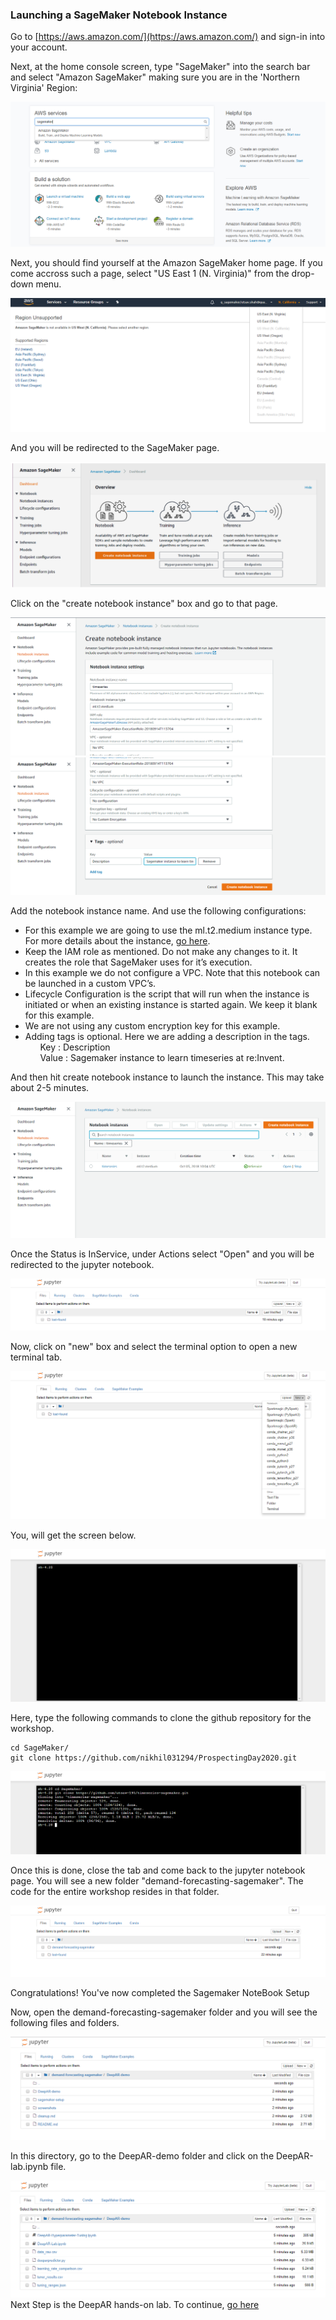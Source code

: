 ### Launching a SageMaker Notebook Instance

Go to [https://aws.amazon.com/](https://aws.amazon.com/) and sign-in into your account.

Next, at the home console screen, type "SageMaker" into the search bar and select "Amazon SageMaker" making sure you are in the 'Northern Virginia' Region:

![Alt text](../screenshots/setup7.PNG)

Next, you should find yourself at the Amazon SageMaker home page.
If you come accross such a page, select "US East 1 (N. Virginia)" from the drop-down menu.

![Alt text](../screenshots/setup9.PNG)

And you will be redirected to the SageMaker page.

![Alt text](../screenshots/setup1.PNG)

Click on the "create notebook instance" box and go to that page.

![Alt text](../screenshots/setup3.PNG)
![Alt text](../screenshots/setup4.PNG)

Add the notebook instance name. And use the following configurations:<br>
* For this example we are going to use the ml.t2.medium instance type. For more details about the instance, [go here](https://aws.amazon.com/sagemaker/pricing/instance-types/).<br>
* Keep the IAM role as mentioned. Do not make any changes to it. It creates the role that SageMaker uses for it’s execution.<br>
* In this example we do not configure a VPC. Note that this notebook can be launched in a custom VPC’s.<br>
* Lifecycle Configuration is the script that will run when the instance is initiated or when an existing instance is started again. We keep it blank for this example.<br>
* We are not using any custom encryption key for this example.<br>
* Adding tags is optional. Here we are adding a description in the tags.<br>
&nbsp;&nbsp;&nbsp;&nbsp;&nbsp;&nbsp;Key : Description<br>
&nbsp;&nbsp;&nbsp;&nbsp;&nbsp;&nbsp;Value : Sagemaker instance to learn timeseries at re:Invent.

And then hit create notebook instance to launch the instance. This may take about 2-5 minutes.

![Alt text](../screenshots/setup12.PNG)

Once the Status is InService, under Actions select "Open" and you will be redirected to the jupyter notebook.

![Alt text](../screenshots/setup14.PNG)

Now, click on "new" box and select the terminal option to open a new terminal tab.

![Alt text](../screenshots/setup15.PNG)

You, will get the screen below.

![Alt text](../screenshots/setup16.PNG)

Here, type the following commands to clone the github repository for the workshop.<br>
```shell
cd SageMaker/
git clone https://github.com/nikhil031294/ProspectingDay2020.git
```
![Alt text](../screenshots/setup17.PNG)

Once this is done, close the tab and come back to the jupyter notebook page. You will see a new folder "demand-forecasting-sagemaker". The code for the entire workshop resides in that folder.

![Alt text](../screenshots/setup18.PNG)

Congratulations! You've now completed the Sagemaker NoteBook Setup

Now, open the demand-forecasting-sagemaker folder and you will see the following files and folders.

![Alt text](../screenshots/setup34.PNG)

In this directory, go to the DeepAR-demo folder and click on the DeepAR-lab.ipynb file.

![Alt text](../screenshots/setup35.PNG)
Next Step is the DeepAR hands-on lab. To continue, [go here](../DeepAR-demo/DeepAR-Lab.ipynb)
